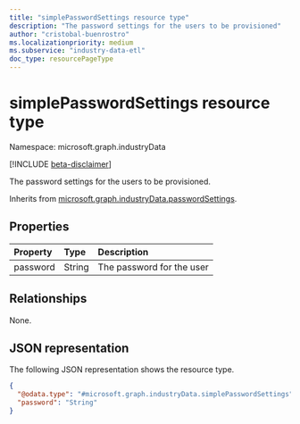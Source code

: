 ```yaml
---
title: "simplePasswordSettings resource type"
description: "The password settings for the users to be provisioned"
author: "cristobal-buenrostro"
ms.localizationpriority: medium
ms.subservice: "industry-data-etl"
doc_type: resourcePageType
---
```


# simplePasswordSettings resource type

Namespace: microsoft.graph.industryData

[!INCLUDE [beta-disclaimer](../../includes/beta-disclaimer.md)]

The password settings for the users to be provisioned.

Inherits from [microsoft.graph.industryData.passwordSettings](../resources/industrydata-passwordsettings.md).

## Properties

| Property | Type   | Description               |
| :------- | :----- | :------------------------ |
| password | String | The password for the user |

## Relationships

None.

## JSON representation

The following JSON representation shows the resource type.

<!-- {
  "blockType": "resource",
  "@odata.type": "microsoft.graph.industryData.simplePasswordSettings"
}
-->

```json
{
  "@odata.type": "#microsoft.graph.industryData.simplePasswordSettings",
  "password": "String"
}
```
